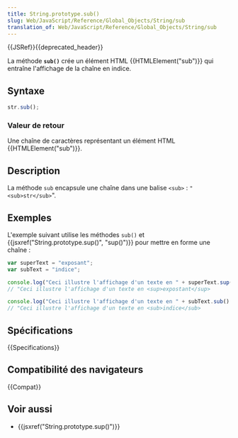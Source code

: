 ```yaml
---
title: String.prototype.sub()
slug: Web/JavaScript/Reference/Global_Objects/String/sub
translation_of: Web/JavaScript/Reference/Global_Objects/String/sub
---
```


{{JSRef}}{{deprecated_header}}

La méthode **`sub()`** crée un élément HTML {{HTMLElement("sub")}} qui entraîne l'affichage de la chaîne en indice.

## Syntaxe

```js
str.sub();
```

### Valeur de retour

Une chaîne de caractères représentant un élément HTML {{HTMLElement("sub")}}.

## Description

La méthode `sub` encapsule une chaîne dans une balise `<sub>` :
`"<sub>str</sub>`".

## Exemples

L'exemple suivant utilise les méthodes `sub()` et {{jsxref("String.prototype.sup()", "sup()")}} pour mettre en forme une chaîne :

```js
var superText = "exposant";
var subText = "indice";

console.log("Ceci illustre l'affichage d'un texte en " + superText.sup() + ".");
// "Ceci illustre l'affichage d'un texte en <sup>expostant</sup>

console.log("Ceci illustre l'affichage d'un texte en " + subText.sub() + ".");
// "Ceci illustre l'affichage d'un texte en <sub>indice</sub>
```

## Spécifications

{{Specifications}}

## Compatibilité des navigateurs

{{Compat}}

## Voir aussi

- {{jsxref("String.prototype.sup()")}}
